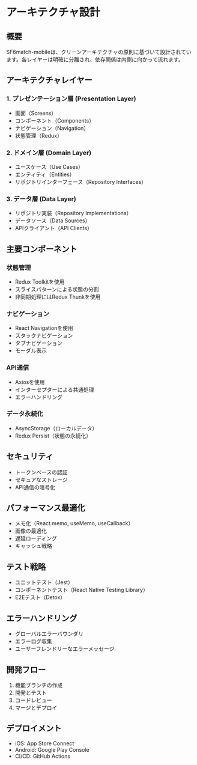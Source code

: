 # アーキテクチャ設計

## 概要

SF6match-mobileは、クリーンアーキテクチャの原則に基づいて設計されています。各レイヤーは明確に分離され、依存関係は内側に向かって流れます。

## アーキテクチャレイヤー

### 1. プレゼンテーション層 (Presentation Layer)
- 画面（Screens）
- コンポーネント（Components）
- ナビゲーション（Navigation）
- 状態管理（Redux）

### 2. ドメイン層 (Domain Layer)
- ユースケース（Use Cases）
- エンティティ（Entities）
- リポジトリインターフェース（Repository Interfaces）

### 3. データ層 (Data Layer)
- リポジトリ実装（Repository Implementations）
- データソース（Data Sources）
- APIクライアント（API Clients）

## 主要コンポーネント

### 状態管理
- Redux Toolkitを使用
- スライスパターンによる状態の分割
- 非同期処理にはRedux Thunkを使用

### ナビゲーション
- React Navigationを使用
- スタックナビゲーション
- タブナビゲーション
- モーダル表示

### API通信
- Axiosを使用
- インターセプターによる共通処理
- エラーハンドリング

### データ永続化
- AsyncStorage（ローカルデータ）
- Redux Persist（状態の永続化）

## セキュリティ

- トークンベースの認証
- セキュアなストレージ
- API通信の暗号化

## パフォーマンス最適化

- メモ化（React.memo, useMemo, useCallback）
- 画像の最適化
- 遅延ローディング
- キャッシュ戦略

## テスト戦略

- ユニットテスト（Jest）
- コンポーネントテスト（React Native Testing Library）
- E2Eテスト（Detox）

## エラーハンドリング

- グローバルエラーバウンダリ
- エラーログ収集
- ユーザーフレンドリーなエラーメッセージ

## 開発フロー

1. 機能ブランチの作成
2. 開発とテスト
3. コードレビュー
4. マージとデプロイ

## デプロイメント

- iOS: App Store Connect
- Android: Google Play Console
- CI/CD: GitHub Actions 